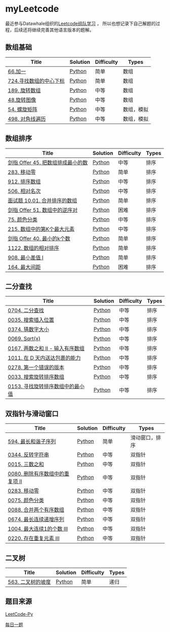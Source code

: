 # myLeetcode
最近参与Datawhale组织的[Leetcode组队学习](https://github.com/itcharge/LeetCode-Py) ，
所以也想记录下自己解题的过程，后续还将继续完善其他语言版本的题解。

## 数组基础
| Title                                                        | Solution                                                     | Difficulty | Types            |
| ------------------------------------------------------------ | ------------------------------------------------------------ | ---------- | ---------------- |
| [66.加一](https://leetcode-cn.com/problems/plus-one/)| [Python](https://github.com/ironartisan/myLeetcode/blob/main/algorithms/066.%20%E5%8A%A0%E4%B8%80.md) | 简单 | 数组 |
| [724.寻找数组的中⼼下标](https://leetcode-cn.com/problems/rotate-array/)| [Python](https://github.com/ironartisan/myLeetcode/blob/main/algorithms/724.%20%E5%AF%BB%E6%89%BE%E6%95%B0%E7%BB%84%E7%9A%84%E4%B8%AD%E5%BF%83%E4%B8%8B%E6%A0%87.md) | 简单  | 数组 |
| [189. 旋转数组](https://leetcode-cn.com/problems/rotate-array/)| [Python](https://github.com/ironartisan/myLeetcode/blob/main/algorithms/189.%20%E6%97%8B%E8%BD%AC%E6%95%B0%E7%BB%84.md) | 中等  | 数组 |
| [48.旋转图像](https://leetcode-cn.com/problems/rotate-image/)| [Python](https://github.com/ironartisan/myLeetcode/blob/main/algorithms/48.%20%E6%97%8B%E8%BD%AC%E5%9B%BE%E5%83%8F.md) | 中等  | 数组 |
| [54. 螺旋矩阵](https://leetcode-cn.com/problems/spiral-matrix/)| [Python](https://github.com/ironartisan/myLeetcode/blob/main/algorithms/54.%20%E8%9E%BA%E6%97%8B%E7%9F%A9%E9%98%B5.md) | 中等  | 数组，模拟 |
| [498. 对角线遍历](https://leetcode-cn.com/problems/diagonal-traverse/)| [Python](https://github.com/ironartisan/myLeetcode/blob/main/algorithms/498.%20%E5%AF%B9%E8%A7%92%E7%BA%BF%E9%81%8D%E5%8E%86.md) | 中等  | 数组，模拟 |

[comment]: <> (| []&#40;&#41;| [Python]&#40;&#41; | 中等 | 排序 |)


[comment]: <> (## 排序基础算法)

[comment]: <> (| Title                                                        | Solution                                                     | )

[comment]: <> (| ------------------------------------------------------------ | ------------------------------------------------------------ |)

[comment]: <> (| 1.冒泡排序| [Python]&#40;&#41;)

[comment]: <> (| 2.插入排序| [Python]&#40;https://github.com/ironartisan/myLeetcode/blob/main/algorithms/sort/%E6%8F%92%E5%85%A5%E6%8E%92%E5%BA%8F.md&#41;)

[comment]: <> (| 3.选择排序| [Python]&#40;&#41;)

[comment]: <> (| 4.希尔排序| [Python]&#40;&#41;)

[comment]: <> (| 5.归并排序| [Python]&#40;&#41;)

[comment]: <> (| **6.快速排序**| [Python]&#40;&#41;)

[comment]: <> (| **7.堆排序**| [Python]&#40;&#41;)

[comment]: <> (| 8.计数排序| [Python]&#40;&#41;)

[comment]: <> (| 9.桶排序| [Python]&#40;&#41;)

[comment]: <> (| 10.基数排序| [Python]&#40;&#41;)



## 数组排序

| Title                                                        | Solution                                                     | Difficulty | Types            |
| ------------------------------------------------------------ | ------------------------------------------------------------ | ---------- | ---------------- |
| [剑指 Offer 45. 把数组排成最小的数](https://leetcode-cn.com/problems/ba-shu-zu-pai-cheng-zui-xiao-de-shu-lcof/)| [Python](https://github.com/ironartisan/myLeetcode/blob/main/algorithms/%E5%89%91%E6%8C%87%20Offer%2045.%20%E6%8A%8A%E6%95%B0%E7%BB%84%E6%8E%92%E6%88%90%E6%9C%80%E5%B0%8F%E7%9A%84%E6%95%B0.md) | 中等 | 排序 |
| [283. 移动零](https://leetcode-cn.com/problems/move-zeroes/)| [Python](https://github.com/ironartisan/myLeetcode/blob/main/algorithms/283.%20%E7%A7%BB%E5%8A%A8%E9%9B%B6.md) | 简单 | 排序 |
| [912. 排序数组](https://leetcode-cn.com/problems/sort-an-array/)| [Python](https://github.com/ironartisan/myLeetcode/blob/main/algorithms/912.%20%E6%8E%92%E5%BA%8F%E6%95%B0%E7%BB%84.md) | 中等 | 排序 |
| [506. 相对名次](https://leetcode-cn.com/problems/relative-ranks/)| [Python](https://github.com/ironartisan/myLeetcode/blob/main/algorithms/506.%20%E7%9B%B8%E5%AF%B9%E5%90%8D%E6%AC%A1.md) | 中等 | 排序 |
| [面试题 10.01. 合并排序的数组](https://leetcode-cn.com/problems/sorted-merge-lcci/)| [Python](https://github.com/ironartisan/myLeetcode/blob/main/algorithms/%E5%89%91%E6%8C%87%20Offer%2045.%20%E6%8A%8A%E6%95%B0%E7%BB%84%E6%8E%92%E6%88%90%E6%9C%80%E5%B0%8F%E7%9A%84%E6%95%B0.md) | 简单 | 排序 |
| [剑指 Offer 51. 数组中的逆序对](https://leetcode-cn.com/problems/shu-zu-zhong-de-ni-xu-dui-lcof/)| [Python](https://github.com/ironartisan/myLeetcode/blob/main/algorithms/%E5%89%91%E6%8C%87%20Offer%2051.%20%E6%95%B0%E7%BB%84%E4%B8%AD%E7%9A%84%E9%80%86%E5%BA%8F%E5%AF%B9.md) | 困难 | 排序 |
| [75. 颜色分类](https://leetcode-cn.com/problems/sort-colors/)| [Python](https://github.com/ironartisan/myLeetcode/blob/main/algorithms/75.%20%E9%A2%9C%E8%89%B2%E5%88%86%E7%B1%BB.md) | 中等 | 排序 |
| [215. 数组中的第K个最大元素](https://leetcode-cn.com/problems/kth-largest-element-in-an-array/)| [Python](https://github.com/ironartisan/myLeetcode/blob/main/algorithms/215.%20%E6%95%B0%E7%BB%84%E4%B8%AD%E7%9A%84%E7%AC%ACK%E4%B8%AA%E6%9C%80%E5%A4%A7%E5%85%83%E7%B4%A0.md) | 中等 | 排序 |
| [剑指 Offer 40. 最小的k个数](https://leetcode-cn.com/problems/zui-xiao-de-kge-shu-lcof/)| [Python](https://github.com/ironartisan/myLeetcode/blob/main/algorithms/%E5%89%91%E6%8C%87%20Offer%2040.%20%E6%9C%80%E5%B0%8F%E7%9A%84k%E4%B8%AA%E6%95%B0.md) | 简单 | 排序 |
| [1122. 数组的相对排序](https://leetcode-cn.com/problems/relative-sort-array/)| [Python](https://github.com/ironartisan/myLeetcode/blob/main/algorithms/1122.%20%E6%95%B0%E7%BB%84%E7%9A%84%E7%9B%B8%E5%AF%B9%E6%8E%92%E5%BA%8F.md) | 简单 | 排序 |
| [908. 最小差值 I](https://leetcode-cn.com/problems/smallest-range-i/)| [Python]() | 简单 | 排序 |
| [164. 最大间距](https://leetcode-cn.com/problems/maximum-gap/)| [Python]() | 困难 | 排序 |

## 二分查找

| Title                                                        | Solution                                                     | Difficulty | Types            |
| ------------------------------------------------------------ | ------------------------------------------------------------ | ---------- | ---------------- |
| [0704. 二分查找](https://leetcode-cn.com/problems/binary-search/) | [Python]() | 中等 | 排序 |
| [0035. 搜索插入位置](https://leetcode-cn.com/problems/search-insert-position/) | [Python]() | 中等 | 排序 |
| [0374. 猜数字大小](https://leetcode-cn.com/problems/guess-number-higher-or-lower/) | [Python]() | 中等 | 排序 |
|  [0069. Sqrt(x)](https://leetcode-cn.com/problems/sqrtx/)| [Python]() | 中等 | 排序 |
|  [0167. 两数之和 II - 输入有序数组](https://leetcode-cn.com/problems/two-sum-ii-input-array-is-sorted/)| [Python]() | 中等 | 排序 |
|  [1011. 在 D 天内送达包裹的能力](https://leetcode-cn.com/problems/capacity-to-ship-packages-within-d-days/)| [Python]() | 中等 | 排序 |
| [0278. 第一个错误的版本](https://leetcode-cn.com/problems/first-bad-version/)  | [Python]() | 中等 | 排序 |
| [0033. 搜索旋转排序数组](https://leetcode-cn.com/problems/search-in-rotated-sorted-array/) | [Python]() | 中等 | 排序 |
| [0153. 寻找旋转排序数组中的最小值](https://leetcode-cn.com/problems/find-minimum-in-rotated-sorted-array/) | [Python]() | 中等 | 排序 |

[comment]: <> (|  | [Python]&#40;&#41; | 中等 | 排序 |)


## 双指针与滑动窗口
| Title                                                        | Solution                                                     | Difficulty | Types            |
| ------------------------------------------------------------ | ------------------------------------------------------------ | ---------- | ---------------- |
| [594. 最长和谐子序列](https://leetcode-cn.com/problems/longest-harmonious-subsequence/)| [Python]() | 简单 | 滑动窗口，排序 |
| [0344. 反转字符串](https://leetcode-cn.com/problems/reverse-string/) | [Python]() | 中等 | 双指针 |
| [0015. 三数之和](https://leetcode-cn.com/problems/3sum/) | [Python]() | 中等 | 双指针 |
| [0080. 删除有序数组中的重复项 II](https://leetcode-cn.com/problems/remove-duplicates-from-sorted-array-ii/)| [Python]() | 中等 | 双指针 |
| [0283. 移动零](https://leetcode-cn.com/problems/move-zeroes/) | [Python]() | 中等 | 双指针 |
| [0075. 颜色分类](https://leetcode-cn.com/problems/sort-colors/) | [Python]() | 中等 | 双指针 |
| [0088. 合并两个有序数组](https://leetcode-cn.com/problems/merge-sorted-array/) | [Python]() | 中等 | 双指针 |
| [0674. 最长连续递增序列](https://leetcode-cn.com/problems/longest-continuous-increasing-subsequence/) | [Python]() | 中等 | 双指针 |
| [1004. 最大连续1的个数 III](https://leetcode-cn.com/problems/max-consecutive-ones-iii/) | [Python]() | 中等 | 双指针 |
| [0220. 存在重复元素 III](https://leetcode-cn.com/problems/contains-duplicate-iii/) | [Python]() | 中等 | 双指针 |

## 二叉树

| Title                                                        | Solution                                                     | Difficulty | Types            |
| ------------------------------------------------------------ | ------------------------------------------------------------ | ---------- | ---------------- |
| [563. 二叉树的坡度](https://leetcode-cn.com/problems/binary-tree-tilt/)| [Python](https://github.com/ironartisan/myLeetcode/blob/main/algorithms/563.%20%E4%BA%8C%E5%8F%89%E6%A0%91%E7%9A%84%E5%9D%A1%E5%BA%A6.md) | 简单 | 递归 |

[comment]: <> (| []&#40;&#41;| [Python]&#40;&#41; | 中等 | 排序 |)


## 题目来源
[LeetCode-Py](https://github.com/itcharge/LeetCode-Py)

[每日一题](https://leetcode-cn.com/problemset/all/)

